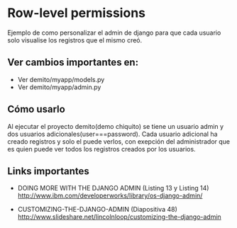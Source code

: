 Row-level permissions
=========================
Ejemplo de como personalizar el admin de django para que cada usuario solo visualise los registros que el mismo creó.

Ver cambios importantes en:
---------------------------
* Ver demito/myapp/models.py
* Ver demito/myapp/admin.py

Cómo usarlo
-----------
Al ejecutar el proyecto demito(demo chiquito) se tiene un usuario admin y dos usuarios adicionales(user===password). 
Cada usuario adicional ha creado registros y solo el puede verlos, con exepción del administrador que es quien puede 
ver todos los registros creados por los usuarios.

Links importantes
-----------------

* DOING MORE WITH THE DJANGO ADMIN (Listing 13 y Listing 14)<br>
http://www.ibm.com/developerworks/library/os-django-admin/

* CUSTOMIZING-THE-DJANGO-ADMIN (Diapositiva 48)<br>
http://www.slideshare.net/lincolnloop/customizing-the-django-admin

